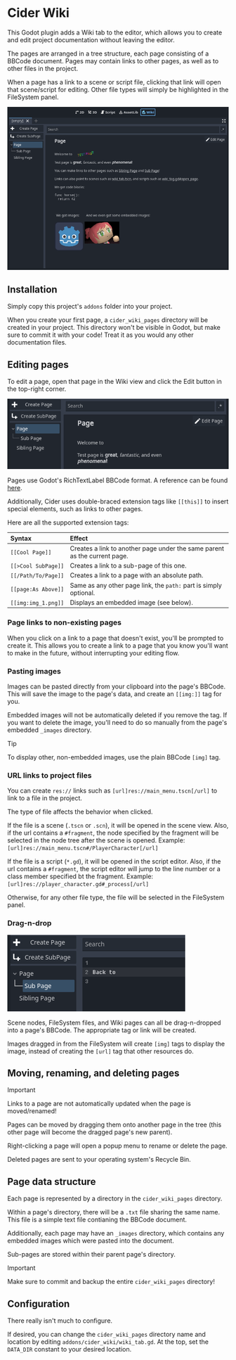 # Cider Wiki

This Godot plugin adds a Wiki tab to the editor,
which allows you to create and edit project documentation
without leaving the editor.

The pages are arranged in a tree structure,
each page consisting of a BBCode document.
Pages may contain links to other pages,
as well as to other files in the project.

When a page has a link to a scene or script file,
clicking that link will open that scene/script for editing.
Other file types will simply be highlighted in the FileSystem panel.

![full screenshot of wiki](screenshots/screenshot1.webp)

## Installation

Simply copy this project's `addons` folder into your project.

When you create your first page, a `cider_wiki_pages` directory will be created
in your project. This directory won't be visible in Godot, but make sure to
commit it with your code! Treat it as you would any other documentation files.

## Editing pages

To edit a page, open that page in the Wiki view and click the Edit button in
the top-right corner.

![demonstration of editing a page](screenshots/screenshot2.webp)

Pages use Godot's RichTextLabel BBCode format. A reference can be found
[here][bbcode].

Additionally, Cider uses double-braced extension tags like `[[this]]` to insert
special elements, such as links to other pages.

Here are all the supported extension tags:

| Syntax              | Effect
|:--------------------|:--
| `[[Cool Page]]`     | Creates a link to another page under the same parent as the current page.
| `[[>Cool SubPage]]` | Creates a link to a sub-page of this one.
| `[[/Path/To/Page]]` | Creates a link to a page with an absolute path.
| `[[page:As Above]]` | Same as any other page link, the `path:` part is simply optional.
| `[[img:img_1.png]]` | Displays an embedded image (see below).

### Page links to non-existing pages

When you click on a link to a page that doesn't exist, you'll be prompted to
create it. This allows you to create a link to a page that you know you'll
want to make in the future, without interrupting your editing flow.

### Pasting images

Images can be pasted directly from your clipboard into the page's BBCode.
This will save the image to the page's data,
and create an `[[img:]]` tag for you.

Embedded images will not be automatically deleted if you remove the tag.
If you want to delete the image, you'll need to do so manually from the
page's embedded `_images` directory.

> [!TIP]
> To display other, non-embedded images, use the plain BBCode `[img]` tag.

### URL links to project files

You can create `res://` links such as `[url]res://main_menu.tscn[/url]` to
link to a file in the project.

The type of file affects the behavior when clicked.

If the file is a scene (`.tscn` or `.scn`), it will be opened in the scene
view. Also, if the url contains a `#fragment`, the node specified by the
fragment will be selected in the node tree after the scene is opened.
Example: `[url]res://main_menu.tscn#/PlayerCharacter[/url]`

If the file is a script (`*.gd`), it will be opened in the script editor.
Also, if the url contains a `#fragment`, the script editor will jump
to the line number or a class member specified bt the fragment.
Example: `[url]res://player_character.gd#_process[/url]`

Otherwise, for any other file type, the file will be selected in the
FileSystem panel.

### Drag-n-drop

![drag-n-dropping a page to create a link](screenshots/screenshot3.webp)

Scene nodes, FileSystem files, and Wiki pages can all be drag-n-dropped into
a page's BBCode. The appropriate tag or link will be created.

Images dragged in from the FileSystem will create `[img]` tags to display the
image, instead of creating the `[url]` tag that other resources do.

## Moving, renaming, and deleting pages

> [!IMPORTANT]
> Links to a page are not automatically updated when the page is moved/renamed!

Pages can be moved by dragging them onto another page in the tree
(this other page will become the dragged page's new parent).

Right-clicking a page will open a popup menu to rename or delete the page.

Deleted pages are sent to your operating system's Recycle Bin.

## Page data structure

Each page is represented by a directory in the `cider_wiki_pages` directory.

Within a page's directory, there will be a `.txt` file sharing the same name.
This file is a simple text file contianing the BBCode document.

Additionally, each page may have an `_images` directory, which contains any
embedded images which were pasted into the document.

Sub-pages are stored within their parent page's directory.

> [!IMPORTANT]
> Make sure to commit and backup the entire `cider_wiki_pages` directory!

## Configuration

There really isn't much to configure.

If desired, you can change the `cider_wiki_pages` directory name and location
by editing `addons/cider_wiki/wiki_tab.gd`. At the top, set the `DATA_DIR`
constant to your desired location.

[bbcode]: https://docs.godotengine.org/en/stable/tutorials/ui/bbcode_in_richtextlabel.html#reference

